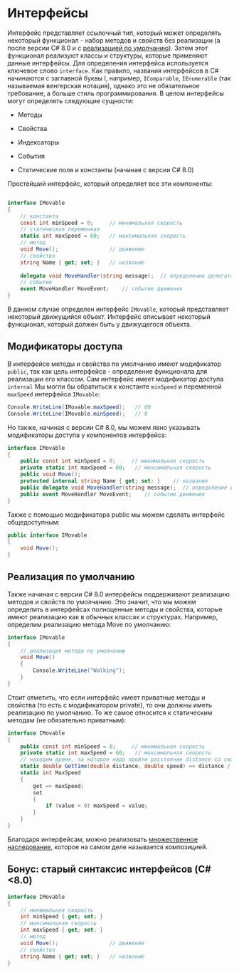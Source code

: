# Интерфейсы

Интерфейс представляет ссылочный тип, который может определять некоторый функционал - набор методов и свойств без реализации (а после версии  C# 8.0 и с [реализацией по умолчанию](#Реализация-по-умолчанию)). Затем этот функционал реализуют классы и структуры, которые применяют данные интерфейсы.
Для определения интерфейса используется ключевое слово `interface`. Как правило, названия интерфейсов в C# начинаются с заглавной буквы I, например, `IComparable`, `IEnumerable` (так называемая венгерская нотация), однако это не обязательное требование, а больше стиль программирования.
В целом интерфейсы могут определять следующие сущности:

 - Методы

 - Свойства

 - Индексаторы

 - События

 - Статические поля и константы (начиная с версии C# 8.0)

Простейший интерфейс, который определяет все эти компоненты:
```C#

interface IMovable
{
    // константа
    const int minSpeed = 0;     // минимальная скорость
    // статическая переменная
    static int maxSpeed = 60;   // максимальная скорость
    // метод
    void Move();                // движение
    // свойство
    string Name { get; set; }   // название
     
    delegate void MoveHandler(string message);  // определение делегата для события
    // событие
    event MoveHandler MoveEvent;    // событие движения
}
```

В данном случае определен интерфейс `IMovable`, который представляет некоторый движущийся объект. Интерфейс описывает некоторый функционал, который должен быть у движущегося объекта.

## Модификаторы доступа

В интерфейсе методы и свойства по умолчанию имеют модификатор `public`, так как цель интерфейса - определение функционала для реализации его классом. Сам интерфейс имеет модификатор доступа `internal` Мы могли бы обратиться к константе `minSpeed` и переменной `maxSpeed` интерфейса `IMovable`:

```C#
Console.WriteLine(IMovable.maxSpeed);   // 60
Console.WriteLine(IMovable.minSpeed);   // 0
```

Но также, начиная с версии C# 8.0, мы можем явно указывать модификаторы доступа у компонентов интерфейса:

```C#
interface IMovable
{
    public const int minSpeed = 0;     // минимальная скорость
    private static int maxSpeed = 60;   // максимальная скорость
    public void Move();
    protected internal string Name { get; set; }    // название
    public delegate void MoveHandler(string message);  // определение делегата для события
    public event MoveHandler MoveEvent;    // событие движения
}
```

Также с помощью модификатора public мы можем сделать интерфейс общедоступным:

```C#
public interface IMovable
{
    void Move();
}
```

## Реализация по умолчанию

Также начиная с версии C# 8.0 интерфейсы поддерживают реализацию методов и свойств по умолчанию. Это значит, что мы можем определить в интерфейсах полноценные методы и свойства, которые имеют реализацию как в обычных классах и структурах. Например, определим реализацию метода Move по умолчанию:

```C#
interface IMovable
{
    // реализация метода по умолчанию
    void Move()
    {
        Console.WriteLine("Walking");
    }
}
```

Стоит отметить, что если интерфейс имеет приватные методы и свойства (то есть с модификатором private), то они должны иметь реализацию по умолчанию. То же самое относится к статическим методам (не обязательно приватным):

```C#
interface IMovable
{
    public const int minSpeed = 0;     // минимальная скорость
    private static int maxSpeed = 60;   // максимальная скорость
    // находим время, за которое надо пройти расстояние distance со скоростью speed
    static double GetTime(double distance, double speed) => distance / speed;
    static int MaxSpeed
    {
        get => maxSpeed;
        set
        {
            if (value > 0) maxSpeed = value;
        }
    }
}
```
Благодаря интерфейсам, можно реализовать [множественное наследование](./multiple_interface_inherit.md), которое на самом деле называется композицией. 

## Бонус: старый синтаксис интерфейсов (C# <8.0)

```C#
interface IMovable
{
    // минимальная скорость
    int minSpeed { get; set; }     
    // максимальная скорость
    int maxSpeed { get; set; }    
    // метод
    void Move();                // движение
    // свойство
    string Name { get; set; }   // название
}
```

